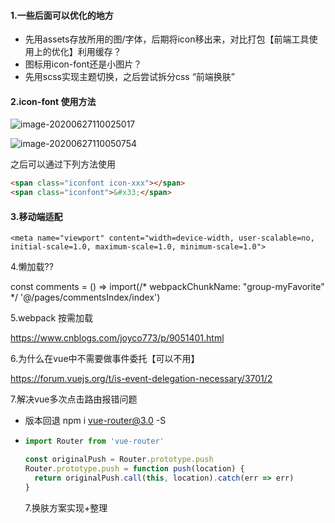 #### 1.一些后面可以优化的地方

* 先用assets存放所用的图/字体，后期将icon移出来，对比打包【前端工具使用上的优化】利用缓存？
* 图标用icon-font还是小图片？
* 先用scss实现主题切换，之后尝试拆分css “前端换肤”

#### 2.icon-font 使用方法

![image-20200627110025017](C:\Users\GZS15720\AppData\Roaming\Typora\typora-user-images\image-20200627110025017.png)

![image-20200627110050754](D:\Uttues\application\Typora\image-20200627110050754.png)

之后可以通过下列方法使用

```html
<span class="iconfont icon-xxx"></span>
<span class="iconfont">&#x33;</span>
```

#### 3.移动端适配

```
<meta name="viewport" content="width=device-width, user-scalable=no, initial-scale=1.0, maximum-scale=1.0, minimum-scale=1.0">
```





4.懒加载??

const comments = () => import(/* webpackChunkName: "group-myFavorite" */ '@/pages/commentsIndex/index')



5.webpack 按需加载

https://www.cnblogs.com/joyco773/p/9051401.html



6.为什么在vue中不需要做事件委托【可以不用】

https://forum.vuejs.org/t/is-event-delegation-necessary/3701/2



7.解决vue多次点击路由报错问题

* 版本回退 npm i vue-router@3.0 -S

* ```js
  import Router from 'vue-router'
  
  const originalPush = Router.prototype.push
  Router.prototype.push = function push(location) {
    return originalPush.call(this, location).catch(err => err)
  }
  ```

  7.换肤方案实现+整理
